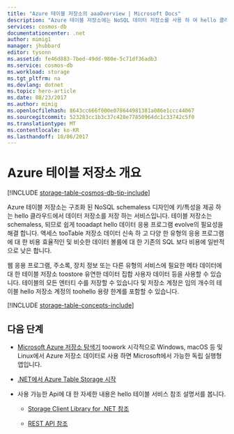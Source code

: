 ```yaml
---
title: "Azure 테이블 저장소의 aaaOverview | Microsoft Docs"
description: "Azure 테이블 저장소에는 NoSQL 데이터 저장소를 사용 하 여 hello 클라우드에서 구조화 된 데이터를 저장 합니다."
services: cosmos-db
documentationcenter: .net
author: mimig1
manager: jhubbard
editor: tysonn
ms.assetid: fe46d883-7bed-49dd-980e-5c71df36adb3
ms.service: cosmos-db
ms.workload: storage
ms.tgt_pltfrm: na
ms.devlang: dotnet
ms.topic: hero-article
ms.date: 08/23/2017
ms.author: mimig
ms.openlocfilehash: 8643cc666f000e078644981381a086e1ccc44067
ms.sourcegitcommit: 523283cc1b3c37c428e77850964dc1c33742c5f0
ms.translationtype: MT
ms.contentlocale: ko-KR
ms.lasthandoff: 10/06/2017
---
```

# <a name="azure-table-storage-overview"></a>Azure 테이블 저장소 개요

[!INCLUDE [storage-table-cosmos-db-tip-include](../../includes/storage-table-cosmos-db-tip-include.md)]

Azure 테이블 저장소는 구조화 된 NoSQL schemaless 디자인에 키/특성을 제공 하는 hello 클라우드에서 데이터 저장소를 저장 하는 서비스입니다. 테이블 저장소는 schemaless, 되므로 쉽게 tooadapt hello 데이터 응용 프로그램 evolve의 필요성을 해결 합니다. 액세스 tooTable 저장소 데이터 신속 하 고 다양 한 유형의 응용 프로그램에 대 한 비용 효율적인 및 비슷한 데이터 볼륨에 대 한 기존의 SQL 보다 비용에 일반적으로 낮은 합니다.

웹 응용 프로그램, 주소록, 장치 정보 또는 다른 유형의 서비스에 필요한 메타 데이터에 대 한 테이블 저장소 toostore 유연한 데이터 집합 사용자 데이터 등을 사용할 수 있습니다. 테이블의 모든 엔터티 수를 저장할 수 있습니다 및 저장소 계정은 임의 개수의 테이블 hello 저장소 계정의 toohello 용량 한계를 포함할 수 있습니다.

[!INCLUDE [storage-table-concepts-include](../../includes/storage-table-concepts-include.md)]

## <a name="next-steps"></a>다음 단계

* [Microsoft Azure 저장소 탐색기](../vs-azure-tools-storage-manage-with-storage-explorer.md) toowork 시각적으로 Windows, macOS 등 및 Linux에서 Azure 저장소 데이터로 사용 하면 Microsoft에서 가능한 독립 실행형 앱입니다.

* [.NET에서 Azure Table Storage 시작](table-storage-how-to-use-dotnet.md)

* 사용 가능한 Api에 대 한 자세한 내용은 hello 테이블 서비스 참조 설명서를 봅니다.

    * [Storage Client Library for .NET 참조](http://go.microsoft.com/fwlink/?LinkID=390731&clcid=0x409)

    * [REST API 참조](http://msdn.microsoft.com/library/azure/dd179355)
